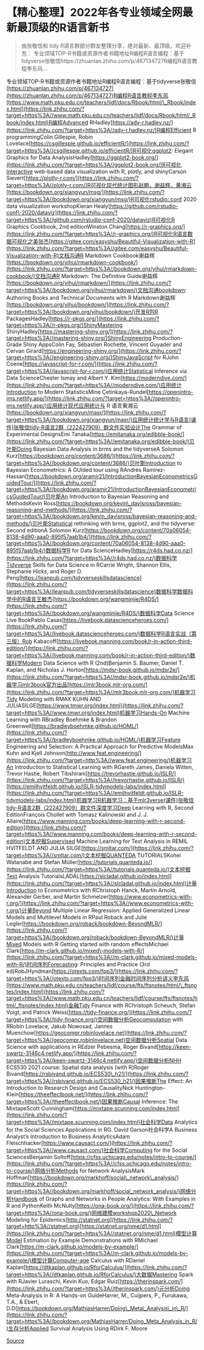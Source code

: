 # 【精心整理】2022年各专业领域全网最新最顶级的R语言新书

> 由张敬信和 tidy R语言群部分群友整理分享，绝对最新、最顶级，欢迎补充： 专业领域TOP-R书籍或资源作者书籍地址R编程R语言编程：基于tidyverse张敬信https://zhuanlan.zhihu.com/p/467134727R编程R语言教程李东风…

专业领域TOP-R书籍或资源作者书籍地址R编程R语言编程：基于tidyverse张敬信[https://zhuanlan.zhihu.com/p/467134727](https://zhuanlan.zhihu.com/p/467134727)R编程R语言教程李东风[https://www.math.pku.edu.cn/teachers/lidf/docs/Rbook/html/\_Rbook/index.html](https://link.zhihu.com/?target=https%3A//www.math.pku.edu.cn/teachers/lidf/docs/Rbook/html/_Rbook/index.html)R编程Advanced RHadley[https://adv-r.hadley.nz/](https://link.zhihu.com/?target=https%3A//adv-r.hadley.nz/)R编程Efficient R programmingColin Gillespie, Robin Lovelace[https://csgillespie.github.io/efficientR/](https://link.zhihu.com/?target=https%3A//csgillespie.github.io/efficientR/)R可视化ggplot2: Elegant Graphics for Data AnalysisHadley[https://ggplot2-book.org/](https://link.zhihu.com/?target=https%3A//ggplot2-book.org/)R可视化Interactive web-based data visualization with R, plotly, and shinyCarson Sievert[https://plotly-r.com/](https://link.zhihu.com/?target=https%3A//plotly-r.com/)R可视化现代统计图形赵鹏，谢益辉，黄湘云[https://bookdown.org/xiangyun/msg/](https://link.zhihu.com/?target=https%3A//bookdown.org/xiangyun/msg/)R可视化rstudio::conf 2020 data visualization workshopKieran Healy[https://github.com/rstudio-conf\-2020/dataviz](https://link.zhihu.com/?target=https%3A//github.com/rstudio-conf-2020/dataviz)R可视化R Graphics Cookbook, 2nd editionWinston Chang[https://r-graphics.org/](https://link.zhihu.com/?target=https%3A//r-graphics.org/)R可视化R语言数据可视化之美张杰[https://gitee.com/easyshu/Beautiful-Visualization-with-R](https://link.zhihu.com/?target=https%3A//gitee.com/easyshu/Beautiful-Visualization-with-R)文档沟通R Markdown Cookbook谢益辉[https://bookdown.org/yihui/rmarkdown-cookbook/](https://link.zhihu.com/?target=https%3A//bookdown.org/yihui/rmarkdown-cookbook/)文档沟通R Markdown: The Definitive Guide谢益辉[https://bookdown.org/yihui/rmarkdown/](https://link.zhihu.com/?target=https%3A//bookdown.org/yihui/rmarkdown/)文档沟通bookdown: Authoring Books and Technical Documents with R Markdown谢益辉[https://bookdown.org/yihui/bookdown/](https://link.zhihu.com/?target=https%3A//bookdown.org/yihui/bookdown/)开发R包R PackagesHadley[https://r-pkgs.org/](https://link.zhihu.com/?target=https%3A//r-pkgs.org/)ShinyMastering ShinyHadley[https://mastering-shiny.org/](https://link.zhihu.com/?target=https%3A//mastering-shiny.org/)ShinyEngineering Production-Grade Shiny AppsColin Fay, Sébastien Rochette, Vincent Guyader and Cervan Girard[https://engineering-shiny.org/](https://link.zhihu.com/?target=https%3A//engineering-shiny.org/)ShinyJavaScript for RJohn Coene[https://javascript-for-r.com/](https://link.zhihu.com/?target=https%3A//javascript-for-r.com/)应用统计Statistical Inference via Data ScienceChester Ismay and Albert Y. Kim[https://moderndive.com/](https://link.zhihu.com/?target=https%3A//moderndive.com/)应用统计Introduction to Modern StatisticsMine Çetinkaya-Rundel[https://openintro-ims.netlify.app/](https://link.zhihu.com/?target=https%3A//openintro-ims.netlify.app/)应用统计现代应用统计与 R 语言黄湘云[https://bookdown.org/xiangyun/masr/](https://link.zhihu.com/?target=https%3A//bookdown.org/xiangyun/masr/)应用统计统计学与R语言(课件)张敬信tidy-R语言2群（222427909）群文件实验设计The Grammar of Experimental DesignsEmi Tanaka[https://emitanaka.org/edibble-book/](https://link.zhihu.com/?target=https%3A//emitanaka.org/edibble-book/)贝叶斯Doing Bayesian Data Analysis in brms and the tidyverseA Solomon Kurz[https://bookdown.org/content/3686/](https://link.zhihu.com/?target=https%3A//bookdown.org/content/3686/)贝叶斯Introduction to Bayesian Econometrics: A GUIded tour using RAndrés Ramírez-Hassan[https://bookdown.org/aramir21/IntroductionBayesianEconometricsGuidedTour/](https://link.zhihu.com/?target=https%3A//bookdown.org/aramir21/IntroductionBayesianEconometricsGuidedTour/)贝叶斯An Introduction to Bayesian Reasoning and MethodsKevin Ross[https://bookdown.org/kevin\_davisross/bayesian-reasoning-and-methods/](https://link.zhihu.com/?target=https%3A//bookdown.org/kevin_davisross/bayesian-reasoning-and-methods/)贝叶斯Statistical rethinking with brms, ggplot2, and the tidyverse: Second editionA Solomon Kurz[https://bookdown.org/content/70a06054-8138-4d90-aaa0-895f57aab1b4/](https://link.zhihu.com/?target=https%3A//bookdown.org/content/70a06054-8138-4d90-aaa0-895f57aab1b4/)数据科学R for Data ScienceHadley[https://r4ds.had.co.nz/](https://link.zhihu.com/?target=https%3A//r4ds.had.co.nz/)数据科学Tidyverse Skills for Data Science in RCarrie Wright, Shannon Ellis, Stephanie Hicks, and Roger D. Peng[https://leanpub.com/tidyverseskillsdatascience](https://link.zhihu.com/?target=https%3A//leanpub.com/tidyverseskillsdatascience)数据科学数据科学中的R语言王敏杰[https://bookdown.org/wangminjie/R4DS/](https://link.zhihu.com/?target=https%3A//bookdown.org/wangminjie/R4DS/)数据科学Data Science Live BookPablo Casas[https://livebook.datascienceheroes.com/](https://link.zhihu.com/?target=https%3A//livebook.datascienceheroes.com/)数据科学R语言实战（第三版）Rob Kabacoff[https://livebook.manning.com/book/r-in-action-third-edition/](https://link.zhihu.com/?target=https%3A//livebook.manning.com/book/r-in-action-third-edition/)数据科学Modern Data Science with R (2nd)Benjamin S. Baumer, Daniel T. Kaplan, and Nicholas J. Horton[https://mdsr-book.github.io/mdsr2e/](https://link.zhihu.com/?target=https%3A//mdsr-book.github.io/mdsr2e/)机器学习mlr3book官方出品[https://mlr3book.mlr-org.com/](https://link.zhihu.com/?target=https%3A//mlr3book.mlr-org.com/)机器学习Tidy Modeling with RMAX KUHN AND JULIASILGE[https://www.tmwr.org/index.html](https://link.zhihu.com/?target=https%3A//www.tmwr.org/index.html)机器学习Hands-On Machine Learning with RBradley Boehmke & Brandon Greenwell[https://bradleyboehmke.github.io/HOML/](https://link.zhihu.com/?target=https%3A//bradleyboehmke.github.io/HOML/)机器学习Feature Engineering and Selection: A Practical Approach for Predictive ModelsMax Kuhn and Kjell Johnson[http://www.feat.engineering/](https://link.zhihu.com/?target=http%3A//www.feat.engineering/)机器学习An Introduction to Statistical Learning with RGareth James, Daniela Witten, Trevor Hastie, Robert Tibshirani[https://trevorhastie.github.io/ISLR/](https://link.zhihu.com/?target=https%3A//trevorhastie.github.io/ISLR/)  
[https://emilhvitfeldt.github.io/ISLR-tidymodels-labs/index.html](https://link.zhihu.com/?target=https%3A//emilhvitfeldt.github.io/ISLR-tidymodels-labs/index.html)机器学习R机器学习：基于mlr3verse(课件)张敬信tidy-R语言2群（222427909）群文件深度学习Deep Learning with R, Second EditionFrançois Chollet with Tomasz Kalinowski and J. J. Allaire[https://www.manning.com/books/deep-learning-with-r-second-edition](https://link.zhihu.com/?target=https%3A//www.manning.com/books/deep-learning-with-r-second-edition)文本挖掘Supervised Machine Learning for Text Analysis in REMIL HVITFELDT AND JULIA SILGE[https://smltar.com/](https://link.zhihu.com/?target=https%3A//smltar.com/)文本挖掘QUANTEDA TUTORIALSKohei Watanabe and Stefan Müller[https://tutorials.quanteda.io/](https://link.zhihu.com/?target=https%3A//tutorials.quanteda.io/)文本挖掘Text Analysis TutorialsLADAL[https://slcladal.github.io/index.html](https://link.zhihu.com/?target=https%3A//slcladal.github.io/index.html)计量Introduction to Econometrics with RChristoph Hanck, Martin Arnold, Alexander Gerber, and Martin Schmelzer[https://www.econometrics-with-r.org/](https://link.zhihu.com/?target=https%3A//www.econometrics-with-r.org/)计量Beyond Multiple Linear Regression: Applied Generalized Linear Models and Multilevel Models in RPaul Roback and Julie Legler[https://bookdown.org/roback/bookdown-BeyondMLR/](https://link.zhihu.com/?target=https%3A//bookdown.org/roback/bookdown-BeyondMLR/)计量Mixed Models with R Getting started with random effectsMichael Clark[https://m-clark.github.io/mixed\-models-with-R/](https://link.zhihu.com/?target=https%3A//m-clark.github.io/mixed-models-with-R/)时间序列Forecasting: Principles and Practice (3rd ed)RobJHyndman[https://otexts.com/fpp3/](https://link.zhihu.com/?target=https%3A//otexts.com/fpp3/)时间序列金融时间序列分析讲义李东风[https://www.math.pku.edu.cn/teachers/lidf/course/fts/ftsnotes/html/\_ftsnotes/index.html](https://link.zhihu.com/?target=https%3A//www.math.pku.edu.cn/teachers/lidf/course/fts/ftsnotes/html/_ftsnotes/index.html)金融Tidy Finance with RChristoph Scheuch, Stefan Voigt, and Patrick Weiss[https://tidy-finance.org/](https://link.zhihu.com/?target=https%3A//tidy-finance.org/)空间数据分析Geocomputation with RRobin Lovelace, Jakub Nowosad, Jannes Muenchow[https://geocompr.robinlovelace.net](https://link.zhihu.com/?target=https%3A//geocompr.robinlovelace.net)空间数据分析Spatial Data Science with applications in REdzer Pebesma, Roger Bivand[https://keen-swartz-3146c4.netlify.app/](https://link.zhihu.com/?target=https%3A//keen-swartz-3146c4.netlify.app/)空间数据分析NHH ECS530 2021 course: Spatial data analysis (with R)Roger Bivand[https://rsbivand.github.io/ECS530\_h21/](https://link.zhihu.com/?target=https%3A//rsbivand.github.io/ECS530_h21/)因果推断The Effect: An Introduction to Research Design and CausalityNick Huntington-Klein[https://theeffectbook.net/](https://link.zhihu.com/?target=https%3A//theeffectbook.net/)因果推断Causal Inference: The MixtapeScott Cunningham[https://mixtape.scunning.com/index.html](https://link.zhihu.com/?target=https%3A//mixtape.scunning.com/index.html)社会科学Data Analytics for the Social Sciences Applications in RG. David Garson社会科学A Business Analyst’s Introduction to Business AnalyticsAdam Fleischhacker[https://www.causact.com/](https://link.zhihu.com/?target=https%3A//www.causact.com/)社会科学Computing for the Social SciencesBenjamin Soltoff[https://cfss.uchicago.edu/notes/intro-to-course/](https://link.zhihu.com/?target=https%3A//cfss.uchicago.edu/notes/intro-to-course/)网络分析Methods for Network AnalysisMark Hoffman[https://bookdown.org/markhoff/social\_network\_analysis/](https://link.zhihu.com/?target=https%3A//bookdown.org/markhoff/social_network_analysis/)网络分析Handbook of Graphs and Networks in People Analytics: With Examples in R and PythonKeith McNulty[https://ona-book.org/](https://link.zhihu.com/?target=https%3A//ona-book.org/)网络建模workshop2020\_Network Modeling for Epidemics[http://statnet.org](https://link.zhihu.com/?target=http%3A//statnet.org)[https://statnet.org/nme/d1.html](https://link.zhihu.com/?target=https%3A//statnet.org/nme/d1.html)模型计算Model Estimation by Example Demonstrations with RMichael Clark[https://m-clark.github.io/models-by-example/](https://link.zhihu.com/?target=https%3A//m-clark.github.io/models-by-example/)模型计算Computer-age Calculus with RDaniel Kaplan[https://dtkaplan.github.io/RforCalculus/](https://link.zhihu.com/?target=https%3A//dtkaplan.github.io/RforCalculus/)大数据Mastering Spark with RJavier Luraschi, Kevin Kuo, Edgar Ruiz[https://therinspark.com/](https://link.zhihu.com/?target=https%3A//therinspark.com/)元分析Doing Meta-Analysis in R: A Hands-on GuideHarrer, M., Cuijpers, P., Furukawa, T.A., & Ebert, D.D[https://bookdown.org/MathiasHarrer/Doing\_Meta\_Analysis\_in\_R/](https://link.zhihu.com/?target=https%3A//bookdown.org/MathiasHarrer/Doing_Meta_Analysis_in_R/)生存分析Applied Survival Analysis Using RDirk F. Moore


[Source](https://zhuanlan.zhihu.com/p/530525295)